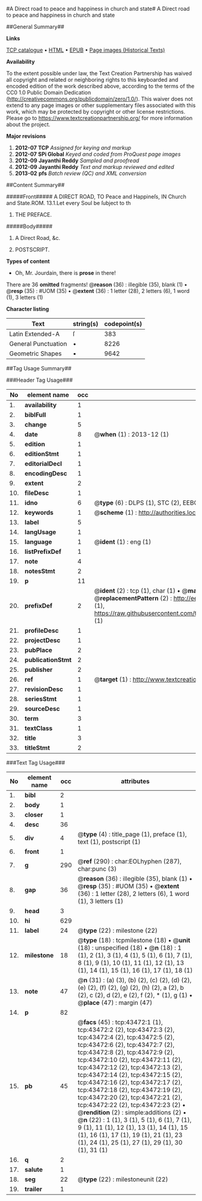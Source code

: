 #A Direct road to peace and happiness in church and state#
A Direct road to peace and happiness in church and state

##General Summary##

**Links**

[TCP catalogue](http://www.ota.ox.ac.uk/tcp/)  • 
[HTML](http://tei.it.ox.ac.uk/tcp/Texts-HTML/free/A36/A36048.html)  • 
[EPUB](http://tei.it.ox.ac.uk/tcp/Texts-EPUB/free/A36/A36048.epub) • 
[Page images (Historical Texts)](https://historicaltexts.jisc.ac.uk/eebo-09523530e)

**Availability**

To the extent possible under law, the Text Creation Partnership has waived all copyright and related or neighboring rights to this keyboarded and encoded edition of the work described above, according to the terms of the CC0 1.0 Public Domain Dedication (http://creativecommons.org/publicdomain/zero/1.0/). This waiver does not extend to any page images or other supplementary files associated with this work, which may be protected by copyright or other license restrictions. Please go to https://www.textcreationpartnership.org/ for more information about the project.

**Major revisions**

1. __2012-07__ __TCP__ *Assigned for keying and markup*
1. __2012-07__ __SPi Global__ *Keyed and coded from ProQuest page images*
1. __2012-09__ __Jayanthi Reddy__ *Sampled and proofread*
1. __2012-09__ __Jayanthi Reddy__ *Text and markup reviewed and edited*
1. __2013-02__ __pfs__ *Batch review (QC) and XML conversion*

##Content Summary##

#####Front#####
A DIRECT ROAD, TO Peace and Happineſs, IN Church and State.ROM. 13.1.Let every Soul be ſubject to th
1. THE PREFACE.

#####Body#####

1. A Direct Road, &c.

1. POSTSCRIPT.

**Types of content**

  * Oh, Mr. Jourdain, there is **prose** in there!

There are 36 **omitted** fragments! 
 @__reason__ (36) : illegible (35), blank (1)  •  @__resp__ (35) : #UOM (35)  •  @__extent__ (36) : 1 letter (28), 2 letters (6), 1 word (1), 3 letters (1)

**Character listing**


|Text|string(s)|codepoint(s)|
|---|---|---|
|Latin Extended-A|ſ|383|
|General Punctuation|•|8226|
|Geometric Shapes|▪|9642|

##Tag Usage Summary##

###Header Tag Usage###

|No|element name|occ|attributes|
|---|---|---|---|
|1.|__availability__|1||
|2.|__biblFull__|1||
|3.|__change__|5||
|4.|__date__|8| @__when__ (1) : 2013-12 (1)|
|5.|__edition__|1||
|6.|__editionStmt__|1||
|7.|__editorialDecl__|1||
|8.|__encodingDesc__|1||
|9.|__extent__|2||
|10.|__fileDesc__|1||
|11.|__idno__|6| @__type__ (6) : DLPS (1), STC (2), EEBO-CITATION (1), OCLC (1), VID (1)|
|12.|__keywords__|1| @__scheme__ (1) : http://authorities.loc.gov/ (1)|
|13.|__label__|5||
|14.|__langUsage__|1||
|15.|__language__|1| @__ident__ (1) : eng (1)|
|16.|__listPrefixDef__|1||
|17.|__note__|4||
|18.|__notesStmt__|2||
|19.|__p__|11||
|20.|__prefixDef__|2| @__ident__ (2) : tcp (1), char (1)  •  @__matchPattern__ (2) : ([0-9\-]+):([0-9IVX]+) (1), (.+) (1)  •  @__replacementPattern__ (2) : http://eebo.chadwyck.com/downloadtiff?vid=$1&page=$2 (1), https://raw.githubusercontent.com/textcreationpartnership/Texts/master/tcpchars.xml#$1 (1)|
|21.|__profileDesc__|1||
|22.|__projectDesc__|1||
|23.|__pubPlace__|2||
|24.|__publicationStmt__|2||
|25.|__publisher__|2||
|26.|__ref__|1| @__target__ (1) : http://www.textcreationpartnership.org/docs/. (1)|
|27.|__revisionDesc__|1||
|28.|__seriesStmt__|1||
|29.|__sourceDesc__|1||
|30.|__term__|3||
|31.|__textClass__|1||
|32.|__title__|3||
|33.|__titleStmt__|2||


###Text Tag Usage###

|No|element name|occ|attributes|
|---|---|---|---|
|1.|__bibl__|2||
|2.|__body__|1||
|3.|__closer__|1||
|4.|__desc__|36||
|5.|__div__|4| @__type__ (4) : title_page (1), preface (1), text (1), postscript (1)|
|6.|__front__|1||
|7.|__g__|290| @__ref__ (290) : char:EOLhyphen (287), char:punc (3)|
|8.|__gap__|36| @__reason__ (36) : illegible (35), blank (1)  •  @__resp__ (35) : #UOM (35)  •  @__extent__ (36) : 1 letter (28), 2 letters (6), 1 word (1), 3 letters (1)|
|9.|__head__|3||
|10.|__hi__|629||
|11.|__label__|24| @__type__ (22) : milestone (22)|
|12.|__milestone__|18| @__type__ (18) : tcpmilestone (18)  •  @__unit__ (18) : unspecified (18)  •  @__n__ (18) : 1 (1), 2 (1), 3 (1), 4 (1), 5 (1), 6 (1), 7 (1), 8 (1), 9 (1), 10 (1), 11 (1), 12 (1), 13 (1), 14 (1), 15 (1), 16 (1), 17 (1), 18 (1)|
|13.|__note__|47| @__n__ (31) : (a) (3), (b) (2), (c) (2), (d) (2), (e) (2), (f) (2), (g) (2), (h) (2), a (2), b (2), c (2), d (2), e (2), f (2), * (1), g (1)  •  @__place__ (47) : margin (47)|
|14.|__p__|82||
|15.|__pb__|45| @__facs__ (45) : tcp:43472:1 (1), tcp:43472:2 (2), tcp:43472:3 (2), tcp:43472:4 (2), tcp:43472:5 (2), tcp:43472:6 (2), tcp:43472:7 (2), tcp:43472:8 (2), tcp:43472:9 (2), tcp:43472:10 (2), tcp:43472:11 (2), tcp:43472:12 (2), tcp:43472:13 (2), tcp:43472:14 (2), tcp:43472:15 (2), tcp:43472:16 (2), tcp:43472:17 (2), tcp:43472:18 (2), tcp:43472:19 (2), tcp:43472:20 (2), tcp:43472:21 (2), tcp:43472:22 (2), tcp:43472:23 (2)  •  @__rendition__ (2) : simple:additions (2)  •  @__n__ (22) : 1 (1), 3 (1), 5 (1), 6 (1), 7 (1), 9 (1), 11 (1), 12 (1), 13 (1), 14 (1), 15 (1), 16 (1), 17 (1), 19 (1), 21 (1), 23 (1), 24 (1), 25 (1), 27 (1), 29 (1), 30 (1), 31 (1)|
|16.|__q__|2||
|17.|__salute__|1||
|18.|__seg__|22| @__type__ (22) : milestoneunit (22)|
|19.|__trailer__|1||
